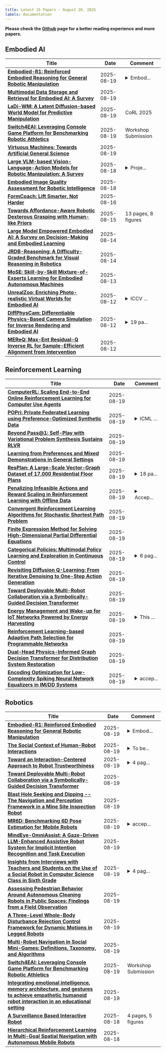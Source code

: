 ```yaml
---
title: Latest 15 Papers - August 20, 2025
labels: documentation
---
```

**Please check the [Github](https://github.com/zezhishao/MTS_Daily_ArXiv) page for a better reading experience and more papers.**

## Embodied AI
| **Title** | **Date** | **Comment** |
| --- | --- | --- |
| **[Embodied-R1: Reinforced Embodied Reasoning for General Robotic Manipulation](http://arxiv.org/abs/2508.13998v1)** | 2025-08-19 | <details><summary>Embod...</summary><p>Embodied-R1 technical report</p></details> |
| **[Multimodal Data Storage and Retrieval for Embodied AI: A Survey](http://arxiv.org/abs/2508.13901v1)** | 2025-08-19 |  |
| **[LaDi-WM: A Latent Diffusion-based World Model for Predictive Manipulation](http://arxiv.org/abs/2505.11528v5)** | 2025-08-19 | CoRL 2025 |
| **[Switch4EAI: Leveraging Console Game Platform for Benchmarking Robotic Athletics](http://arxiv.org/abs/2508.13444v1)** | 2025-08-19 | Workshop Submission |
| **[Virtuous Machines: Towards Artificial General Science](http://arxiv.org/abs/2508.13421v1)** | 2025-08-19 |  |
| **[Large VLM-based Vision-Language-Action Models for Robotic Manipulation: A Survey](http://arxiv.org/abs/2508.13073v1)** | 2025-08-18 | <details><summary>Proje...</summary><p>Project Page: https://github.com/JiuTian-VL/Large-VLM-based-VLA-for-Robotic-Manipulation</p></details> |
| **[Embodied Image Quality Assessment for Robotic Intelligence](http://arxiv.org/abs/2412.18774v3)** | 2025-08-18 |  |
| **[FormCoach: Lift Smarter, Not Harder](http://arxiv.org/abs/2508.07501v2)** | 2025-08-16 |  |
| **[Towards Affordance-Aware Robotic Dexterous Grasping with Human-like Priors](http://arxiv.org/abs/2508.08896v3)** | 2025-08-15 | 13 pages, 8 figures |
| **[Large Model Empowered Embodied AI: A Survey on Decision-Making and Embodied Learning](http://arxiv.org/abs/2508.10399v1)** | 2025-08-14 |  |
| **[JRDB-Reasoning: A Difficulty-Graded Benchmark for Visual Reasoning in Robotics](http://arxiv.org/abs/2508.10287v1)** | 2025-08-14 |  |
| **[MoSE: Skill-by-Skill Mixture-of-Experts Learning for Embodied Autonomous Machines](http://arxiv.org/abs/2507.07818v2)** | 2025-08-13 |  |
| **[UnrealZoo: Enriching Photo-realistic Virtual Worlds for Embodied AI](http://arxiv.org/abs/2412.20977v2)** | 2025-08-12 | <details><summary>ICCV ...</summary><p>ICCV 2025 (Highlight), Project page: http://unrealzoo.site/</p></details> |
| **[DiffPhysCam: Differentiable Physics-Based Camera Simulation for Inverse Rendering and Embodied AI](http://arxiv.org/abs/2508.08831v1)** | 2025-08-12 | <details><summary>19 pa...</summary><p>19 pages, 17 figures, and 4 tables</p></details> |
| **[MEReQ: Max-Ent Residual-Q Inverse RL for Sample-Efficient Alignment from Intervention](http://arxiv.org/abs/2406.16258v3)** | 2025-08-12 |  |

## Reinforcement Learning
| **Title** | **Date** | **Comment** |
| --- | --- | --- |
| **[ComputerRL: Scaling End-to-End Online Reinforcement Learning for Computer Use Agents](http://arxiv.org/abs/2508.14040v1)** | 2025-08-19 |  |
| **[POPri: Private Federated Learning using Preference-Optimized Synthetic Data](http://arxiv.org/abs/2504.16438v2)** | 2025-08-19 | <details><summary>ICML ...</summary><p>ICML 2025 camera-ready</p></details> |
| **[Beyond Pass@1: Self-Play with Variational Problem Synthesis Sustains RLVR](http://arxiv.org/abs/2508.14029v1)** | 2025-08-19 |  |
| **[Learning from Preferences and Mixed Demonstrations in General Settings](http://arxiv.org/abs/2508.14027v1)** | 2025-08-19 |  |
| **[ResPlan: A Large-Scale Vector-Graph Dataset of 17,000 Residential Floor Plans](http://arxiv.org/abs/2508.14006v1)** | 2025-08-19 | <details><summary>18 pa...</summary><p>18 pages, 3 figures, 4 tables</p></details> |
| **[Penalizing Infeasible Actions and Reward Scaling in Reinforcement Learning with Offline Data](http://arxiv.org/abs/2507.08761v2)** | 2025-08-19 | <details><summary>Accep...</summary><p>Accepted to ICML2025 (spotlight)</p></details> |
| **[Convergent Reinforcement Learning Algorithms for Stochastic Shortest Path Problem](http://arxiv.org/abs/2508.13963v1)** | 2025-08-19 |  |
| **[Finite Expression Method for Solving High-Dimensional Partial Differential Equations](http://arxiv.org/abs/2206.10121v4)** | 2025-08-19 |  |
| **[Categorical Policies: Multimodal Policy Learning and Exploration in Continuous Control](http://arxiv.org/abs/2508.13922v1)** | 2025-08-19 | <details><summary>6 pag...</summary><p>6 pages, 4 figures; Has been submitted and accepted at IEEE SMC, 2025</p></details> |
| **[Revisiting Diffusion Q-Learning: From Iterative Denoising to One-Step Action Generation](http://arxiv.org/abs/2508.13904v1)** | 2025-08-19 |  |
| **[Toward Deployable Multi-Robot Collaboration via a Symbolically-Guided Decision Transformer](http://arxiv.org/abs/2508.13877v1)** | 2025-08-19 |  |
| **[Energy Management and Wake-up for IoT Networks Powered by Energy Harvesting](http://arxiv.org/abs/2508.13825v1)** | 2025-08-19 | <details><summary>This ...</summary><p>This work has been partially supported by the Research Council of Finland (Grant 369116 (6G Flagship Programme), Grant 362782), the Finnish Foundation for Technology Promotion, the European Commission through the Horizon Europe/JU SNS project AMBIENT-6G (Grant 101192113), and in Chile, by ANID FONDECYT Regular No.1241977</p></details> |
| **[Reinforcement Learning-based Adaptive Path Selection for Programmable Networks](http://arxiv.org/abs/2508.13806v1)** | 2025-08-19 |  |
| **[Dual-Head Physics-Informed Graph Decision Transformer for Distribution System Restoration](http://arxiv.org/abs/2508.06634v2)** | 2025-08-19 |  |
| **[Encoding Optimization for Low-Complexity Spiking Neural Network Equalizers in IM/DD Systems](http://arxiv.org/abs/2508.13783v1)** | 2025-08-19 | <details><summary>accep...</summary><p>accepted for publication at ECOC 2025</p></details> |

## Robotics
| **Title** | **Date** | **Comment** |
| --- | --- | --- |
| **[Embodied-R1: Reinforced Embodied Reasoning for General Robotic Manipulation](http://arxiv.org/abs/2508.13998v1)** | 2025-08-19 | <details><summary>Embod...</summary><p>Embodied-R1 technical report</p></details> |
| **[The Social Context of Human-Robot Interactions](http://arxiv.org/abs/2508.13982v1)** | 2025-08-19 | <details><summary>To be...</summary><p>To be published in Annual Review of Control, Robotics, and Autonomous Systems</p></details> |
| **[Toward an Interaction-Centered Approach to Robot Trustworthiness](http://arxiv.org/abs/2508.13976v1)** | 2025-08-19 | <details><summary>4 pag...</summary><p>4 pages, presented at TRUST workshop, organised in conjunction with the IEEE RO-MAN 2025 conference, held in Eindhoven, Netherlands</p></details> |
| **[Toward Deployable Multi-Robot Collaboration via a Symbolically-Guided Decision Transformer](http://arxiv.org/abs/2508.13877v1)** | 2025-08-19 |  |
| **[Blast Hole Seeking and Dipping -- The Navigation and Perception Framework in a Mine Site Inspection Robot](http://arxiv.org/abs/2508.13785v1)** | 2025-08-19 |  |
| **[MR6D: Benchmarking 6D Pose Estimation for Mobile Robots](http://arxiv.org/abs/2508.13775v1)** | 2025-08-19 | <details><summary>accep...</summary><p>accepted CVPR 2025 Workshop on Recovering 6D Object Pose (R6D)</p></details> |
| **[MindEye-OmniAssist: A Gaze-Driven LLM-Enhanced Assistive Robot System for Implicit Intention Recognition and Task Execution](http://arxiv.org/abs/2503.13250v2)** | 2025-08-19 |  |
| **[Insights from Interviews with Teachers and Students on the Use of a Social Robot in Computer Science Class in Sixth Grade](http://arxiv.org/abs/2508.12946v2)** | 2025-08-19 | <details><summary>4 pag...</summary><p>4 pages, 2 figures, Late Breaking Report accepted for RO-MAN 2025</p></details> |
| **[Assessing Pedestrian Behavior Around Autonomous Cleaning Robots in Public Spaces: Findings from a Field Observation](http://arxiv.org/abs/2508.13699v1)** | 2025-08-19 |  |
| **[A Three-Level Whole-Body Disturbance Rejection Control Framework for Dynamic Motions in Legged Robots](http://arxiv.org/abs/2508.13531v1)** | 2025-08-19 |  |
| **[Multi-Robot Navigation in Social Mini-Games: Definitions, Taxonomy, and Algorithms](http://arxiv.org/abs/2508.13459v1)** | 2025-08-19 |  |
| **[Switch4EAI: Leveraging Console Game Platform for Benchmarking Robotic Athletics](http://arxiv.org/abs/2508.13444v1)** | 2025-08-19 | Workshop Submission |
| **[Integrating emotional intelligence, memory architecture, and gestures to achieve empathetic humanoid robot interaction in an educational setting](http://arxiv.org/abs/2505.19803v2)** | 2025-08-19 |  |
| **[A Surveillance Based Interactive Robot](http://arxiv.org/abs/2508.13319v1)** | 2025-08-18 | 4 pages, 5 figures |
| **[Hierarchical Reinforcement Learning in Multi-Goal Spatial Navigation with Autonomous Mobile Robots](http://arxiv.org/abs/2504.18794v3)** | 2025-08-18 |  |

